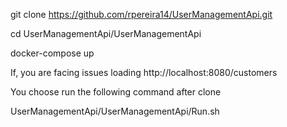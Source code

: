 git clone https://github.com/rpereira14/UserManagementApi.git

cd UserManagementApi/UserManagementApi

docker-compose up

If, you are facing issues loading http://localhost:8080/customers 

You choose run the following command after clone

UserManagementApi/UserManagementApi/Run.sh
